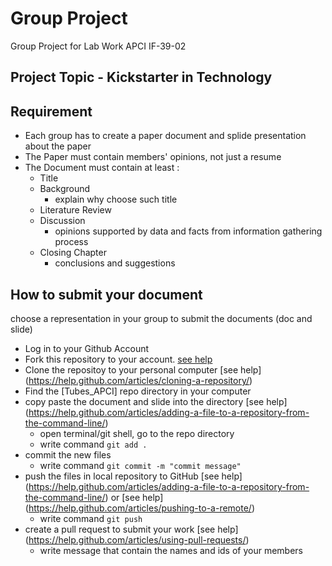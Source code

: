 # Group Project
Group Project for Lab Work APCI IF-39-02

## Project Topic - Kickstarter in Technology

## Requirement
* Each group has to create a paper document and splide presentation about the paper
* The Paper must contain members' opinions, not just a resume
* The Document must contain at least : 
  * Title
  * Background 
    * explain why choose such title
  * Literature Review
  * Discussion
    * opinions supported by data and facts from information gathering process
  * Closing Chapter
    * conclusions and suggestions

## How to submit your document
choose a representation in your group to submit the documents (doc and slide)
* Log in to your Github Account
* Fork this repository to your account. [see help](https://help.github.com/articles/fork-a-repo/)
* Clone the repositoy to your personal computer [see help] (https://help.github.com/articles/cloning-a-repository/)
* Find the [Tubes_APCI] repo directory in your computer
* copy paste the document and slide into the directory [see help] (https://help.github.com/articles/adding-a-file-to-a-repository-from-the-command-line/)
  * open terminal/git shell, go to the repo directory
  * write command ` git add . `
* commit the new files
  * write command ` git commit -m "commit message" `
* push the files in local repository to GitHub [see help] (https://help.github.com/articles/adding-a-file-to-a-repository-from-the-command-line/) or [see help] (https://help.github.com/articles/pushing-to-a-remote/)
  * write command ` git push `
* create a pull request to submit your work [see help] (https://help.github.com/articles/using-pull-requests/)
  * write message that contain the names and ids of your members
